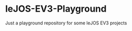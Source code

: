 leJOS-EV3-Playground
====================

Just a playground repository for some leJOS EV3 projects
